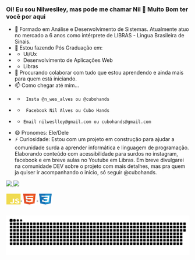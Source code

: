 ### Oi! Eu sou Nilweslley, mas pode me chamar Nil 👋 Muito Bom ter você por aqui

- 🔭   Formado em Análise e Desenvolvimento de Sistemas. Atualmente atuo no mercado a 6 anos como intérprete de LIBRAS - Lingua Brasileira de Sinais.
- 🌱   Estou fazendo Pós Graduação em:
- -  Ui/Ux
- -  Desenvolvimento de Aplicações Web
- -  Libras
- 👯   Procurando colaborar com tudo que estou aprendendo e ainda mais para quem está iniciando. 
- 📫   Como chegar até mim...
- -      Insta @n_wes_alves ou @cubohands
- -      Facebook Nil Alves ou Cubo Hands
- -     Email nilweslley@gmail.com ou cubohands@gmail.com
- 😄   Pronomes: Ele/Dele
- ⚡   Curiosidade: Estou com um projeto em construção para ajudar a comunidade surda a aprender informática e linguagem de programação. Elaborando conteúdo com acessibilidade para surdos no instagram, facebook e em breve aulas no Youtube em Libras. Em breve divulgarei na comunidade DEV sobre o projeto com mais detalhes, mas pra quem ja quiser ir acompanhando o início, só seguir @cubohands.





 <div>
  <a href="https://github.com/nilweslley">
  <img height="180em" src="https://github-readme-stats.vercel.app/api?username=nilweslley&show_icons=true&theme=dark&include_all_commits=true&count_private=true"/>
  <img height="180em" src="https://github-readme-stats.vercel.app/api/top-langs/?username=nilweslley&layout=compact&langs_count=7&theme=dark"/>
</div>
  <div style="display: inline_block"><br>
  <img align="center" alt="Nil-Js" height="30" width="40" src="https://raw.githubusercontent.com/devicons/devicon/master/icons/javascript/javascript-plain.svg">
  <img align="center" alt="Nil-HTML" height="30" width="40" src="https://raw.githubusercontent.com/devicons/devicon/master/icons/html5/html5-original.svg">
  <img align="center" alt="Nil-CSS" height="30" width="40" src="https://raw.githubusercontent.com/devicons/devicon/master/icons/css3/css3-original.svg">
</div>
  
  ##
 
<div>
 
 ![Snake animation](https://github.com/nilweslley/nilweslley/blob/output/github-contribution-grid-snake.svg)
 
  </div>
